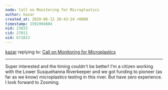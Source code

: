 ```yaml
---
node: Call on Monitoring for Microplastics
author: kazar
created_at: 2020-06-12 20:43:24 +0000
timestamp: 1591994604
nid: 23833
cid: 27011
uid: 671813
---
```




[kazar](../profile/kazar) replying to: [Call on Monitoring for Microplastics](../notes/stevie/06-12-2020/call-on-monitoring-for-microplastics)

----
Super interested and the timing couldn't be better! I'm a citizen working with the Lower Susquehanna Riverkeeper and we got funding to pioneer (as far as we know) microplastics testing in this river. But have zero experience. I look forward to Zooming.